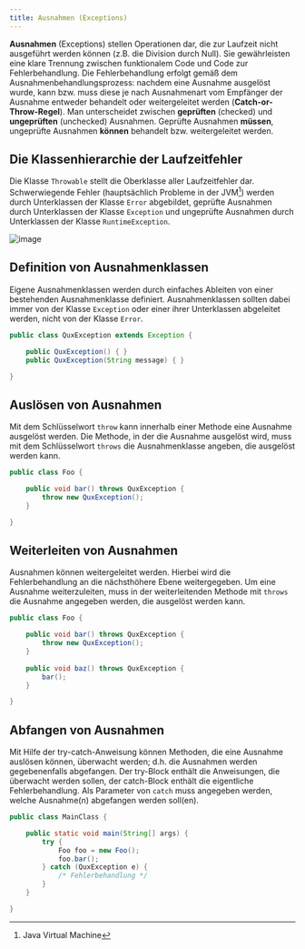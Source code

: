 ```yaml
---
title: Ausnahmen (Exceptions)
---
```


**Ausnahmen** (Exceptions) stellen Operationen dar, die zur Laufzeit nicht ausgeführt werden können (z.B. die Division durch Null). Sie gewährleisten eine klare Trennung zwischen funktionalem Code und Code zur Fehlerbehandlung. Die Fehlerbehandlung erfolgt gemäß dem Ausnahmenbehandlungsprozess: nachdem eine Ausnahme ausgelöst wurde, kann bzw. muss diese je nach Ausnahmenart vom Empfänger der Ausnahme entweder behandelt oder weitergeleitet werden (**Catch-or-Throw-Regel**). Man unterscheidet zwischen **geprüften** (checked) und **ungeprüften** (unchecked) Ausnahmen. Geprüfte Ausnahmen **müssen**, ungeprüfte Ausnahmen **können** behandelt bzw. weitergeleitet werden.

## Die Klassenhierarchie der Laufzeitfehler
Die Klasse `Throwable` stellt die Oberklasse aller Laufzeitfehler dar. Schwerwiegende Fehler (hauptsächlich Probleme in der JVM[^1]) werden durch Unterklassen der Klasse `Error` abgebildet, geprüfte Ausnahmen durch Unterklassen der Klasse `Exception` und ungeprüfte Ausnahmen durch Unterklassen der Klasse `RuntimeException`.

![image](https://user-images.githubusercontent.com/47243617/171613641-bfe294ad-7323-4865-a043-f77c751a8759.png)

## Definition von Ausnahmenklassen
Eigene Ausnahmenklassen werden durch einfaches Ableiten von einer bestehenden Ausnahmenklasse definiert. Ausnahmenklassen sollten dabei immer von der Klasse `Exception` oder einer ihrer Unterklassen abgeleitet werden, nicht von der Klasse `Error`.

```java
public class QuxException extends Exception {

    public QuxException() { }
    public QuxException(String message) { }

}
```

## Auslösen von Ausnahmen
Mit dem Schlüsselwort `throw` kann innerhalb einer Methode eine Ausnahme ausgelöst werden. Die Methode, in der die Ausnahme ausgelöst wird, muss mit dem Schlüsselwort `throws` die Ausnahmenklasse angeben, die ausgelöst werden kann.

```java
public class Foo {

    public void bar() throws QuxException {
        throw new QuxException();
    }

}
```

## Weiterleiten von Ausnahmen
Ausnahmen können weitergeleitet werden. Hierbei wird die Fehlerbehandlung an die nächsthöhere Ebene weitergegeben. Um eine Ausnahme weiterzuleiten, muss in der weiterleitenden Methode mit `throws` die Ausnahme angegeben werden, die ausgelöst werden kann.

```java
public class Foo {

    public void bar() throws QuxException {
        throw new QuxException();
    }
    
    public void baz() throws QuxException {
        bar();
    }

}
```

## Abfangen von Ausnahmen
Mit Hilfe der try-catch-Anweisung können Methoden, die eine Ausnahme auslösen können, überwacht werden; d.h. die Ausnahmen werden gegebenenfalls abgefangen. Der try-Block enthält die Anweisungen, die überwacht werden sollen, der catch-Block enthält die eigentliche Fehlerbehandlung. Als Parameter von `catch` muss angegeben werden, welche Ausnahme(n) abgefangen werden soll(en).

```java
public class MainClass {

    public static void main(String[] args) {
        try {
            Foo foo = new Foo();
            foo.bar();
        } catch (QuxException e) {
            /* Fehlerbehandlung */
        }
    }

}
```

[^1]: Java Virtual Machine
